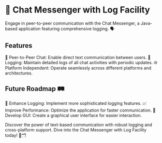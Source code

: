 # 📩 Chat Messenger with Log Facility

Engage in peer-to-peer communication with the Chat Messenger, a Java-based application featuring comprehensive logging. 🗣️

## Features

💬 Peer-to-Peer Chat: Enable direct text communication between users.
📝 Logging: Maintain detailed logs of all chat activities with periodic updates.
🌐 Platform Independent: Operate seamlessly across different platforms and architectures.

## Future Roadmap 🛤️

🔄 Enhance Logging: Implement more sophisticated logging features.
📈 Improve Performance: Optimize the application for faster communication.
🎨 Develop GUI: Create a graphical user interface for easier interaction.

Discover the power of text-based communication with robust logging and cross-platform support. Dive into the Chat Messenger with Log Facility today! 💬🗂️
